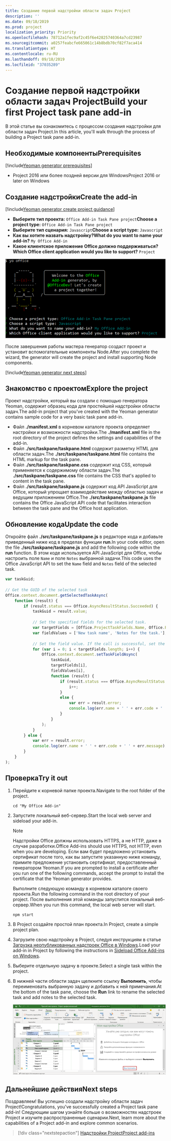```yaml
---
title: Создание первой надстройки области задач Project
description: ''
ms.date: 09/18/2019
ms.prod: project
localization_priority: Priority
ms.openlocfilehash: 78712a1fec9af2c45f6e42825740364a7cd23987
ms.sourcegitcommit: a0257feabcfe665061c14b8bdb70cf82f7aca414
ms.translationtype: HT
ms.contentlocale: ru-RU
ms.lasthandoff: 09/18/2019
ms.locfileid: "37035289"
---
```

# <a name="build-your-first-project-task-pane-add-in"></a><span data-ttu-id="5fba8-102">Создание первой надстройки области задач Project</span><span class="sxs-lookup"><span data-stu-id="5fba8-102">Build your first Project task pane add-in</span></span>

<span data-ttu-id="5fba8-103">В этой статье вы ознакомитесь с процессом создания надстройки для области задач Project.</span><span class="sxs-lookup"><span data-stu-id="5fba8-103">In this article, you'll walk through the process of building a Project task pane add-in.</span></span>

## <a name="prerequisites"></a><span data-ttu-id="5fba8-104">Необходимые компоненты</span><span class="sxs-lookup"><span data-stu-id="5fba8-104">Prerequisites</span></span>

[!include[Yeoman generator prerequisites](../includes/quickstart-yo-prerequisites.md)]

- <span data-ttu-id="5fba8-105">Project 2016 или более поздней версии для Windows</span><span class="sxs-lookup"><span data-stu-id="5fba8-105">Project 2016 or later on Windows</span></span>

## <a name="create-the-add-in"></a><span data-ttu-id="5fba8-106">Создание надстройки</span><span class="sxs-lookup"><span data-stu-id="5fba8-106">Create the add-in</span></span>

[!include[Yeoman generator create project guidance](../includes/yo-office-command-guidance.md)]

- <span data-ttu-id="5fba8-107">**Выберите тип проекта:** `Office Add-in Task Pane project`</span><span class="sxs-lookup"><span data-stu-id="5fba8-107">**Choose a project type:** `Office Add-in Task Pane project`</span></span>
- <span data-ttu-id="5fba8-108">**Выберите тип сценария:** `Javascript`</span><span class="sxs-lookup"><span data-stu-id="5fba8-108">**Choose a script type:** `Javascript`</span></span>
- <span data-ttu-id="5fba8-109">**Как вы хотите назвать надстройку?**</span><span class="sxs-lookup"><span data-stu-id="5fba8-109">**What do you want to name your add-in?**</span></span> `My Office Add-in`
- <span data-ttu-id="5fba8-110">**Какое клиентское приложение Office должно поддерживаться?**</span><span class="sxs-lookup"><span data-stu-id="5fba8-110">**Which Office client application would you like to support?**</span></span> `Project`

![Снимок экрана с вопросами и ответами в генераторе Yeoman](../images/yo-office-project.png)

<span data-ttu-id="5fba8-112">После завершения работы мастера генератор создаст проект и установит вспомогательные компоненты Node.</span><span class="sxs-lookup"><span data-stu-id="5fba8-112">After you complete the wizard, the generator will create the project and install supporting Node components.</span></span>

[!include[Yeoman generator next steps](../includes/yo-office-next-steps.md)]

## <a name="explore-the-project"></a><span data-ttu-id="5fba8-113">Знакомство с проектом</span><span class="sxs-lookup"><span data-stu-id="5fba8-113">Explore the project</span></span>

<span data-ttu-id="5fba8-114">Проект надстройки, который вы создали с помощью генератора Yeoman, содержит образец кода для простейшей надстройки области задач.</span><span class="sxs-lookup"><span data-stu-id="5fba8-114">The add-in project that you've created with the Yeoman generator contains sample code for a very basic task pane add-in.</span></span> 

- <span data-ttu-id="5fba8-115">Файл **./manifest.xml** в корневом каталоге проекта определяет настройки и возможности надстройки.</span><span class="sxs-lookup"><span data-stu-id="5fba8-115">The **./manifest.xml** file in the root directory of the project defines the settings and capabilities of the add-in.</span></span>
- <span data-ttu-id="5fba8-116">Файл **./src/taskpane/taskpane.html** содержит разметку HTML для области задач.</span><span class="sxs-lookup"><span data-stu-id="5fba8-116">The **./src/taskpane/taskpane.html** file contains the HTML markup for the task pane.</span></span>
- <span data-ttu-id="5fba8-117">Файл **./src/taskpane/taskpane.css** содержит код CSS, который применяется к содержимому области задач.</span><span class="sxs-lookup"><span data-stu-id="5fba8-117">The **./src/taskpane/taskpane.css** file contains the CSS that's applied to content in the task pane.</span></span>
- <span data-ttu-id="5fba8-118">Файл **./src/taskpane/taskpane.js** содержит код API JavaScript для Office, который упрощает взаимодействие между областью задач и ведущим приложением Office.</span><span class="sxs-lookup"><span data-stu-id="5fba8-118">The **./src/taskpane/taskpane.js** file contains the Office JavaScript API code that facilitates interaction between the task pane and the Office host application.</span></span>

## <a name="update-the-code"></a><span data-ttu-id="5fba8-119">Обновление кода</span><span class="sxs-lookup"><span data-stu-id="5fba8-119">Update the code</span></span>

<span data-ttu-id="5fba8-120">Откройте файл **./src/taskpane/taskpane.js** в редакторе кода и добавьте приведенный ниже код в пределах функции **run**.</span><span class="sxs-lookup"><span data-stu-id="5fba8-120">In your code editor, open the file **./src/taskpane/taskpane.js** and add the following code within the **run** function.</span></span> <span data-ttu-id="5fba8-121">В этом коде используется API JavaScript для Office, чтобы настроить поле `Name` и поле `Notes` выбранной задачи.</span><span class="sxs-lookup"><span data-stu-id="5fba8-121">This code uses the Office JavaScript API to set the `Name` field and `Notes` field of the selected task.</span></span>

```js
var taskGuid;

// Get the GUID of the selected task
Office.context.document.getSelectedTaskAsync(
    function (result) {
        if (result.status === Office.AsyncResultStatus.Succeeded) {
            taskGuid = result.value;

            // Set the specified fields for the selected task.
            var targetFields = [Office.ProjectTaskFields.Name, Office.ProjectTaskFields.Notes];
            var fieldValues = ['New task name', 'Notes for the task.'];

            // Set the field value. If the call is successful, set the next field.
            for (var i = 0; i < targetFields.length; i++) {
                Office.context.document.setTaskFieldAsync(
                    taskGuid,
                    targetFields[i],
                    fieldValues[i],
                    function (result) {
                        if (result.status === Office.AsyncResultStatus.Succeeded) {
                            i++;
                        }
                        else {
                            var err = result.error;
                            console.log(err.name + ' ' + err.code + ' ' + err.message);
                        }
                    }
                );
            }
        } else {
            var err = result.error;
            console.log(err.name + ' ' + err.code + ' ' + err.message);
        }
    }
);
```

## <a name="try-it-out"></a><span data-ttu-id="5fba8-122">Проверка</span><span class="sxs-lookup"><span data-stu-id="5fba8-122">Try it out</span></span>

1. <span data-ttu-id="5fba8-123">Перейдите к корневой папке проекта.</span><span class="sxs-lookup"><span data-stu-id="5fba8-123">Navigate to the root folder of the project.</span></span>

    ```command&nbsp;line
    cd "My Office Add-in"
    ```

2. <span data-ttu-id="5fba8-124">Запустите локальный веб-сервер.</span><span class="sxs-lookup"><span data-stu-id="5fba8-124">Start the local web server and sideload your add-in.</span></span>

    > [!NOTE]
    > <span data-ttu-id="5fba8-125">Надстройки Office должны использовать HTTPS, а не HTTP, даже в случае разработки.</span><span class="sxs-lookup"><span data-stu-id="5fba8-125">Office Add-ins should use HTTPS, not HTTP, even when you are developing.</span></span> <span data-ttu-id="5fba8-126">Если вам будет предложено установить сертификат после того, как вы запустите указанную ниже команду, примите предложение установить сертификат, предоставленный генератором Yeoman.</span><span class="sxs-lookup"><span data-stu-id="5fba8-126">If you are prompted to install a certificate after you run one of the following commands, accept the prompt to install the certificate that the Yeoman generator provides.</span></span>

    <span data-ttu-id="5fba8-127">Выполните следующую команду в корневом каталоге своего проекта.</span><span class="sxs-lookup"><span data-stu-id="5fba8-127">Run the following command in the root directory of your project.</span></span> <span data-ttu-id="5fba8-128">После выполнения этой команды запустится локальный веб-сервер.</span><span class="sxs-lookup"><span data-stu-id="5fba8-128">When you run this command, the local web server will start.</span></span>

    ```command&nbsp;line
    npm start
    ```

3. <span data-ttu-id="5fba8-129">В Project создайте простой план проекта.</span><span class="sxs-lookup"><span data-stu-id="5fba8-129">In Project, create a simple project plan.</span></span>

4. <span data-ttu-id="5fba8-130">Загрузите свою надстройку в Project, следуя инструкциям в статье [Загрузка неопубликованных надстроек Office в Windows](../testing/create-a-network-shared-folder-catalog-for-task-pane-and-content-add-ins.md).</span><span class="sxs-lookup"><span data-stu-id="5fba8-130">Load your add-in in Project by following the instructions in [Sideload Office Add-ins on Windows](../testing/create-a-network-shared-folder-catalog-for-task-pane-and-content-add-ins.md).</span></span>

5. <span data-ttu-id="5fba8-131">Выберите отдельную задачу в проекте.</span><span class="sxs-lookup"><span data-stu-id="5fba8-131">Select a single task within the project.</span></span>

6. <span data-ttu-id="5fba8-132">В нижней части области задач щелкните ссылку **Выполнить**, чтобы переименовать выбранную задачу и добавить к ней примечания.</span><span class="sxs-lookup"><span data-stu-id="5fba8-132">At the bottom of the task pane, choose the **Run** link to rename the selected task and add notes to the selected task.</span></span>

    ![Снимок экрана: приложение Project с загруженной надстройкой области задач](../images/project-quickstart-addin-1.png)

## <a name="next-steps"></a><span data-ttu-id="5fba8-134">Дальнейшие действия</span><span class="sxs-lookup"><span data-stu-id="5fba8-134">Next steps</span></span>

<span data-ttu-id="5fba8-135">Поздравляем! Вы успешно создали надстройку области задач Project!</span><span class="sxs-lookup"><span data-stu-id="5fba8-135">Congratulations, you've successfully created a Project task pane add-in!</span></span> <span data-ttu-id="5fba8-136">Следующим шагом узнайте больше о возможностях надстроек Project и изучите распространенные сценарии.</span><span class="sxs-lookup"><span data-stu-id="5fba8-136">Next, learn more about the capabilities of a Project add-in and explore common scenarios.</span></span>

> [!div class="nextstepaction"]
> [<span data-ttu-id="5fba8-137">Надстройки Project</span><span class="sxs-lookup"><span data-stu-id="5fba8-137">Project add-ins</span></span>](../project/project-add-ins.md)

